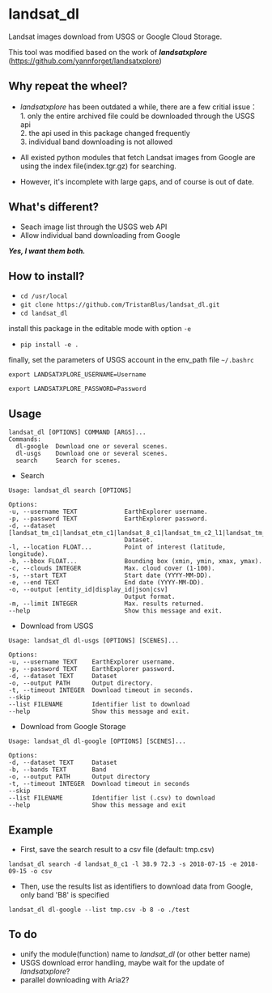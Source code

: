 # landsat_dl

Landsat images download from USGS or Google Cloud Storage.

This tool was modified based on the work of ***landsatxplore*** (https://github.com/yannforget/landsatxplore)

## Why repeat the wheel?
* *landsatxplore* has been outdated a while, there are a few critial issue：<br>
<tab>1. only the entire archived file could be downloaded through the USGS api<br>
<tab>2. the api used in this package changed frequently<br>
<tab>3. individual band downloading is not allowed<br>

* All existed python modules that fetch Landsat images from Google are using the index file(index.tgr.gz) for searching.
* However, it's incomplete with large gaps, and of course is out of date.

## What's different?
* Seach image list through the USGS web API
* Allow individual band downloading from Google<br>

***Yes, I want them both.***

## How to install?
  - `cd /usr/local`  
  - `git clone https://github.com/TristanBlus/landsat_dl.git`  
  - `cd landsat_dl`<br>
  
  install this package in the editable mode with option `-e`  
  - `pip install -e .`<br>
  
  finally, set the parameters of USGS account in the env_path file `~/.bashrc`
  
  
  `export LANDSATXPLORE_USERNAME=Username`
  
  `export LANDSATXPLORE_PASSWORD=Password`
  
 ## Usage
  ```
  landsat_dl [OPTIONS] COMMAND [ARGS]...
  Commands:
    dl-google  Download one or several scenes.
    dl-usgs    Download one or several scenes.
    search     Search for scenes.
  ```
  
  * Search
  ```
  Usage: landsat_dl search [OPTIONS]

Options:
  -u, --username TEXT             EarthExplorer username.
  -p, --password TEXT             EarthExplorer password.
  -d, --dataset [landsat_tm_c1|landsat_etm_c1|landsat_8_c1|landsat_tm_c2_l1|landsat_tm_c2_l2|landsat_etm_c2_l1|landsat_etm_c2_l2|landsat_ot_c2_l1|landsat_ot_c2_l2|sentinel_2a]
                                  Dataset.
  -l, --location FLOAT...         Point of interest (latitude, longitude).
  -b, --bbox FLOAT...             Bounding box (xmin, ymin, xmax, ymax).
  -c, --clouds INTEGER            Max. cloud cover (1-100).
  -s, --start TEXT                Start date (YYYY-MM-DD).
  -e, --end TEXT                  End date (YYYY-MM-DD).
  -o, --output [entity_id|display_id|json|csv]
                                  Output format.
  -m, --limit INTEGER             Max. results returned.
  --help                          Show this message and exit.
  ```
  * Download from USGS
  ```
  Usage: landsat_dl dl-usgs [OPTIONS] [SCENES]...

Options:
  -u, --username TEXT    EarthExplorer username.
  -p, --password TEXT    EarthExplorer password.
  -d, --dataset TEXT     Dataset
  -o, --output PATH      Output directory.
  -t, --timeout INTEGER  Download timeout in seconds.
  --skip
  --list FILENAME        Identifier list to download
  --help                 Show this message and exit.
  ```
  * Download from Google Storage
  ```
  Usage: landsat_dl dl-google [OPTIONS] [SCENES]...

Options:
  -d, --dataset TEXT     Dataset
  -b, --bands TEXT       Band
  -o, --output PATH      Output directory
  -t, --timeout INTEGER  Download timeout in seconds
  --skip
  --list FILENAME        Identifier list (.csv) to download
  --help                 Show this message and exit
  ```
  
 ## Example
  * First, save the search result to a csv file (default: tmp.csv)
  
  `landsat_dl search -d landsat_8_c1 -l 38.9 72.3 -s 2018-07-15 -e 2018-09-15 -o csv`
  
  * Then, use the results list as identifiers to download data from Google, only band 'B8' is specified
  
  `landsat_dl dl-google --list tmp.csv -b 8 -o ./test`

  ## To do
  * unify the module(function) name to *landsat_dl* (or other better name)
  * USGS download error handling, maybe wait for the update of *landsatxplore*?
  * parallel downloading with Aria2?
